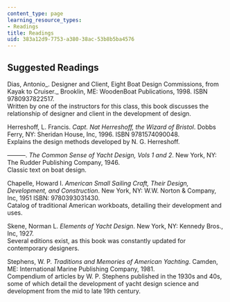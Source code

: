 ```yaml
---
content_type: page
learning_resource_types:
- Readings
title: Readings
uid: 383a12d9-7753-a380-38ac-53b8b5ba4576
---
```


Suggested Readings
------------------

Dias, Antonio_. Designer and Client, Eight Boat Design Commissions, from Kayak to Cruiser._ Brooklin, ME: WoodenBoat Publications, 1998. ISBN 9780937822517.  
Written by one of the instructors for this class, this book discusses the relationship of designer and client in the development of design.

Herreshoff, L. Francis. _Capt. Nat Herreshoff, the Wizard of Bristol_. Dobbs Ferry, NY: Sheridan House, Inc, 1996. ISBN 9781574090048.  
Explains the design methods developed by N. G. Herreshoff.

———. _The Common Sense of Yacht Design, Vols 1 and 2_. New York, NY: The Rudder Publishing Company, 1946.  
Classic text on boat design.

Chapelle, Howard I. _American Small Sailing Craft, Their Design, Development, and Construction_. New York, NY: W.W. Norton & Company, Inc, 1951 ISBN: 9780393031430.  
Catalog of traditional American workboats, detailing their development and uses.

Skene, Norman L. _Elements of Yacht Design_. New York, NY: Kennedy Bros., Inc, 1927.  
Several editions exist, as this book was constantly updated for contemporary designers.

Stephens, W. P. _Traditions and Memories of American Yachting_. Camden, ME: International Marine Publishing Company, 1981.  
Compendium of articles by W. P. Stephens published in the 1930s and 40s, some of which detail the development of yacht design science and development from the mid to late 19th century.